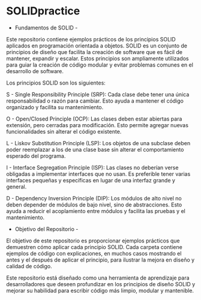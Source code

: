 # SOLIDpractice

- Fundamentos de SOLID -

Este repositorio contiene ejemplos prácticos de los principios SOLID aplicados en programación orientada a objetos. SOLID es un conjunto de principios de diseño que facilita la creación de software que es fácil de mantener, expandir y escalar. Estos principios son ampliamente utilizados para guiar la creación de código modular y evitar problemas comunes en el desarrollo de software.

Los principios SOLID son los siguientes:

S - Single Responsibility Principle (SRP): Cada clase debe tener una única responsabilidad o razón para cambiar. Esto ayuda a mantener el código organizado y facilita su mantenimiento.

O - Open/Closed Principle (OCP): Las clases deben estar abiertas para extensión, pero cerradas para modificación. Esto permite agregar nuevas funcionalidades sin alterar el código existente.

L - Liskov Substitution Principle (LSP): Los objetos de una subclase deben poder reemplazar a los de una clase base sin alterar el comportamiento esperado del programa.

I - Interface Segregation Principle (ISP): Las clases no deberían verse obligadas a implementar interfaces que no usan. Es preferible tener varias interfaces pequeñas y específicas en lugar de una interfaz grande y general.

D - Dependency Inversion Principle (DIP): Los módulos de alto nivel no deben depender de módulos de bajo nivel, sino de abstracciones. Esto ayuda a reducir el acoplamiento entre módulos y facilita las pruebas y el mantenimiento.

- Objetivo del Repositorio -

El objetivo de este repositorio es proporcionar ejemplos prácticos que demuestren cómo aplicar cada principio SOLID. Cada carpeta contiene ejemplos de código con explicaciones, en muchos casos mostrando el antes y el después de aplicar el principio, para ilustrar la mejora en diseño y calidad de código.

Este repositorio está diseñado como una herramienta de aprendizaje para desarrolladores que deseen profundizar en los principios de diseño SOLID y mejorar su habilidad para escribir código más limpio, modular y mantenible.
